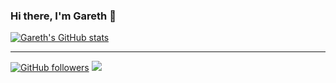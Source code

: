 <!--
**garethjevans/garethjevans** is a ✨ _special_ ✨ repository because its `README.md` (this file) appears on your GitHub profile.

Here are some ideas to get you started:

- 🔭 I’m currently working on ...
- 🌱 I’m currently learning ...
- 👯 I’m looking to collaborate on ...
- 🤔 I’m looking for help with ...
- 💬 Ask me about ...
- 📫 How to reach me: ...
- 😄 Pronouns: ...
- ⚡ Fun fact: ...
-->

### Hi there, I'm Gareth 👋 

[![Gareth's GitHub stats](https://github-readme-stats.vercel.app/api?username=garethjevans&show_icons=true&include_all_commits=true)](https://github.com/garethjevans)


----------------
[![GitHub followers](https://img.shields.io/github/followers/garethjevans?label=Follow&maxAge=3600&style=flat-square&logo=Github&labelColor=000000&color=000000)](https://github.com/garethjevans?tab=followers)
![](https://komarev.com/ghpvc/?username=garethjevans&style=flat-square&color=595959)
